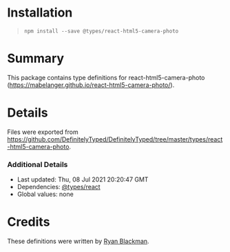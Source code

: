 # Installation
> `npm install --save @types/react-html5-camera-photo`

# Summary
This package contains type definitions for react-html5-camera-photo (https://mabelanger.github.io/react-html5-camera-photo/).

# Details
Files were exported from https://github.com/DefinitelyTyped/DefinitelyTyped/tree/master/types/react-html5-camera-photo.

### Additional Details
 * Last updated: Thu, 08 Jul 2021 20:20:47 GMT
 * Dependencies: [@types/react](https://npmjs.com/package/@types/react)
 * Global values: none

# Credits
These definitions were written by [Ryan Blackman](https://github.com/rblackman).
